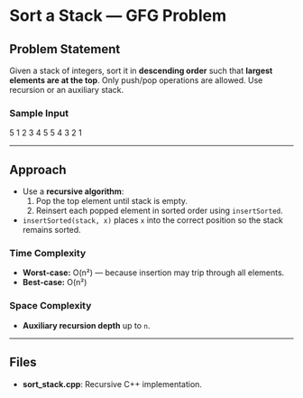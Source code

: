 # Sort a Stack — GFG Problem

## Problem Statement
Given a stack of integers, sort it in **descending order** such that **largest elements are at the top**. Only push/pop operations are allowed. Use recursion or an auxiliary stack.

### Sample Input
5
1 2 3 4 5
5 4 3 2 1


---

## Approach
- Use a **recursive algorithm**:
  1. Pop the top element until stack is empty.
  2. Reinsert each popped element in sorted order using `insertSorted`.
- `insertSorted(stack, x)` places `x` into the correct position so the stack remains sorted.

### Time Complexity
- **Worst-case:** O(n²) — because insertion may trip through all elements.
- **Best-case:** O(n²)

### Space Complexity
- **Auxiliary recursion depth** up to `n`.

---

## Files
- **sort_stack.cpp**: Recursive C++ implementation.
